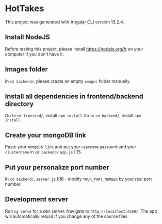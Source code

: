 # HotTakes

This project was generated with [Angular CLI](https://github.com/angular/angular-cli) version 13.2.4.

## Install NodeJS

Before testing this project, please install https://nodejs.org/fr on your computer if you don't have it.

## Images folder
In `cd backend/`, please create an empty `images` folder manually.

## Install all dependencies in frontend/backend directory

Go to `cd frontend/`, install `npm install`
Go to `cd backend/`, install `npm install`

## Create your mongoDB link

Paste your `mongoDb link` and put your `username` `password` and your `clustername` in `cd backend/` `app.js` l:15.

## Put your personalize port number

In `cd backend/`, `server.js` l:16 - modify `YOUR_PORT_NUMBER` by your real port number.

## Development server

Run `ng serve` for a dev server. Navigate to `http://localhost:4200/`. The app will automatically reload if you change any of the source files.

